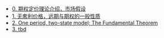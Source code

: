 <!-- docs/learning_notes/Mathematical_Foundations_of_Option_Pricing/_sidebar.md -->

- [0. 期权定价理论介绍，市场假设](/learning_notes/Mathematical_Foundations_of_Option_Pricing/0_intro.md)
- [1. 无套利价格，远期与期权的一般性质](/learning_notes/Mathematical_Foundations_of_Option_Pricing/1.md)
- [2. One period, two-state model; The Fundamental Theorem](/learning_notes/Mathematical_Foundations_of_Option_Pricing/2.md)
- [3. tbd](/learning_notes/Mathematical_Foundations_of_Option_Pricing/3.md)

